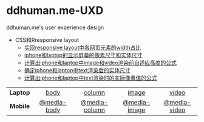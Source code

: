 # ddhuman.me-UXD
ddhuman.me's user experience design

- CSS和Rresponsive layout
  - [实现responsive layout中各网页元素的width占比](/chapters/CSS_Rresponsive_layout/实现responsive_layout中各网页元素的width占比.md)
  - [iphone和laptop的显示屏幕的像素尺寸和实体尺寸](/chapters/CSS_Rresponsive_layout/iphone和laptop的显示屏幕的像素尺寸和实体尺寸.md)
  - [计算出iphone和laptop中image和video渲染前自适应高度的公式](/chapters/CSS_Rresponsive_layout/计算出iphone和laptop中image和video渲染前自适应高度的公式.md)
  - [确定iphone和laptop中text渲染后的实体尺寸](/chapters/CSS_Rresponsive_layout/确定iphone和laptop中text渲染后的实体尺寸.md)
  - [计算出iphone和laptop中text渲染时的实际像素值的公式](/chapters/CSS_Rresponsive_layout/计算出iphone和laptop中text渲染时的实际像素值的公式.md)


|            |               |                 |                |                |
| :--------: | :-----------: | :-------------: | :------------: | :------------: |
| **Laptop** |    [body]     |    [column]     |    [image]     |    [video]     |
| **Mobile** | [@media-body] | [@media-column] | [@media-image] | [@media-video] |

[body]: /chapters/CSS_Rresponsive_layout/body.md
[column]: /chapters/CSS_Rresponsive_layout/column.md
[image]: /chapters/CSS_Rresponsive_layout/image.md
[video]: /chapters/CSS_Rresponsive_layout/video.md
[@media-body]: /chapters/CSS_Rresponsive_layout/@media-body.md
[@media-column]: /chapters/CSS_Rresponsive_layout/@media-column.md
[@media-image]: /chapters/CSS_Rresponsive_layout/@media-image.md
[@media-video]: /chapters/CSS_Rresponsive_layout/@media-video.md